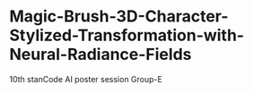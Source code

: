 # Magic-Brush-3D-Character-Stylized-Transformation-with-Neural-Radiance-Fields
10th stanCode AI poster session Group-E
